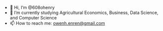 - 👋 Hi, I’m @608ohenry
- 🌱 I’m currently studying Agricultural Economics, Business, Data Science, and Computer Science
- 📫 How to reach me: owenh.enren@gmail.com

